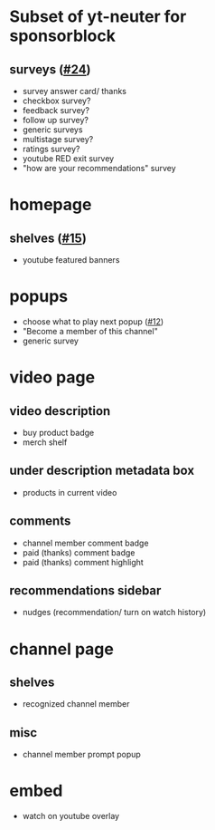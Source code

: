 # Subset of yt-neuter for sponsorblock
## surveys ([#24](https://github.com/mchangrh/yt-neuter/issues/24))
* survey answer card/ thanks
* checkbox survey?
* feedback survey?
* follow up survey?
* generic surveys
* multistage survey?
* ratings survey? 
* youtube RED exit survey
* "how are your recommendations" survey
# homepage
## shelves ([#15](https://github.com/mchangrh/yt-neuter/issues/15))
* youtube featured banners
# popups
* choose what to play next popup ([#12](https://github.com/mchangrh/yt-neuter/issues/12))
* "Become a member of this channel"
* generic survey
# video page
## video description
* buy product badge
* merch shelf
## under description metadata box
* products in current video
## comments
* channel member comment badge
* paid (thanks) comment badge
* paid (thanks) comment highlight
## recommendations sidebar
* nudges (recommendation/ turn on watch history)
# channel page
## shelves
* recognized channel member
## misc
* channel member prompt popup
# embed
* watch on youtube overlay